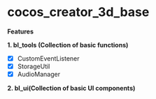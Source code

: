 # cocos_creator_3d_base
**Features**

**1. bl_tools (Collection of basic functions)**
- [x] CustomEventListener
- [x] StorageUtil
- [x] AudioManager

**2. bl_ui(Collection of basic UI components)**